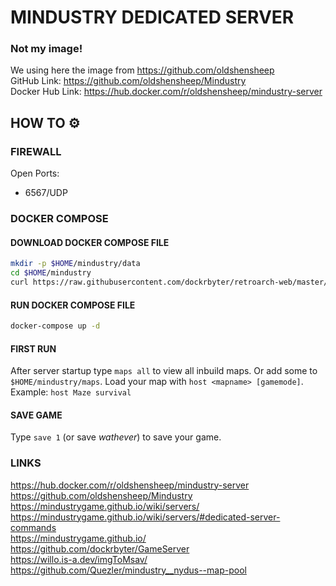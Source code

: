 # MINDUSTRY DEDICATED SERVER
### Not my image!
We using here the image from https://github.com/oldshensheep  
GitHub Link:        https://github.com/oldshensheep/Mindustry    
Docker Hub Link:    https://hub.docker.com/r/oldshensheep/mindustry-server  

## HOW TO ⚙️
### FIREWALL
Open Ports:
 - 6567/UDP

### DOCKER COMPOSE
#### DOWNLOAD DOCKER COMPOSE FILE
```bash
mkdir -p $HOME/mindustry/data
cd $HOME/mindustry
curl https://raw.githubusercontent.com/dockrbyter/retroarch-web/master/docker-compose.yml docker-compose.yml
```

#### RUN DOCKER COMPOSE FILE
```bash
docker-compose up -d
```

#### FIRST RUN
After server startup type `maps all` to view all inbuild maps. Or add some to `$HOME/mindustry/maps`. Load your map with `host <mapname> [gamemode]`. Example: `host Maze survival`  

#### SAVE GAME
Type `save 1` (or save *wathever*) to save your game.

### LINKS
https://hub.docker.com/r/oldshensheep/mindustry-server 
https://github.com/oldshensheep/Mindustry   
https://mindustrygame.github.io/wiki/servers/  
https://mindustrygame.github.io/wiki/servers/#dedicated-server-commands  
https://mindustrygame.github.io/  
https://github.com/dockrbyter/GameServer  
https://willo.is-a.dev/imgToMsav/  
https://github.com/Quezler/mindustry__nydus--map-pool  
